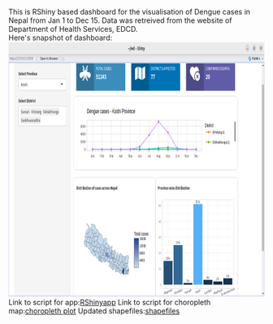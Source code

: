 This is RShiny based dashboard for the visualisation of Dengue cases in Nepal from Jan 1 to Dec 15. Data was retreived from the website of Department of Health Services, EDCD.<br>
Here's snapshot of dashboard:
<br>
<img height="500" src="https://github.com/Riyaaa1/Dengue-2023-Nepal-dashboard/blob/main/Screenshot%20from%202024-01-17%2016-31-58.png">
<br>
Link to script for app:[RShinyapp](https://github.com/Riyaaa1/Dengue-2023-Nepal-dashboard/blob/main/scripts/app.R) 
Link to script for choropleth map:[choropleth plot](https://github.com/Riyaaa1/Dengue-2023-Nepal-dashboard/blob/main/scripts/plot_choropleth.R)
Updated shapefiles:[shapefiles](https://github.com/Riyaaa1/Dengue-2023-Nepal-dashboard/tree/main/Local%20Unit)

